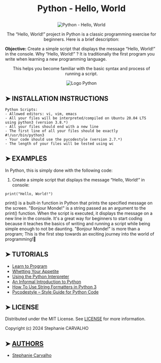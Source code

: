 # <p align="center">Python - Hello, World</p>

<p align="center">
<img src="https://1.bp.blogspot.com/-pwmnu4y7Bvc/YJT56Yt-scI/AAAAAAAABH8/EzARktsJI0AMmfAeWZCzEFTLgFI2BrtngCLcBGAsYHQ/s16000/hello-world-in-python.webp"  alt="Python - Hello, World"/> </p>

<p align="center">
The “Hello, World!” project in Python is a classic programming exercise for beginners. Here is a brief description:</p>
<p align="center">

**Objective:** Create a simple script that displays the message “Hello, World!” in the console. Why “Hello, World!” ? It is traditionally the first program you write when learning a new programming language.</p>
<p align="center">
This helps you become familiar with the basic syntax and process of running a script.</p>

<p align="center">
<img src="https://cdn-images.threadless.com/threadless-media/artist_shops/shops/realpython/profile/logo-1613591159-afae41b42c1708f4675432b0af9e0f8e.png?v=3&d=eyJvcHMiOiBbWyJyZXNpemUiLCBbMzUwXSwge31dXSwgImZvcmNlIjogZmFsc2UsICJvbmx5X21ldGEiOiBmYWxzZX0=" alt="Logo Python"/>
</p>

## ➤ INSTALLATION INSTRUCTIONS

```
Python Scripts:
- Allowed editors: vi, vim, emacs
- All your files will be interpreted/compiled on Ubuntu 20.04 LTS using python3 (version 3.8.*)
- All your files should end with a new line
- The first line of all your files should be exactly #!/usr/bin/python3
- Your code should use the pycodestyle (version 2.7.*)
- The length of your files will be tested using wc

```

## ➤ EXAMPLES

In Python, this is simply done with the following code:
1. Create a simple script that displays the message “Hello, World!” in console:

```
print("Hello, World!")
```
print() is a built-in function in Python that prints the specified message on the screen.
"Bonjour Monde!" is a string passed as an argument to the print() function.
When the script is executed, it displays the message on a new line in the console.
It's a great way for beginners to start coding because it teaches the basics of writing and running a script while being simple enough to not be daunting. "Bonjour Monde!" is more than a program; This is the first step towards an exciting journey into the world of programming!🚀

## ➤ TUTORIALS

- [Learn to Program](https://www.youtube.com/playlist?list=PLGLfVvz_LVvTn3cK5e6LjhgGiSeVlIRwt)
- [Whetting Your Appetite](https://docs.python.org/3/tutorial/appetite.html)
- [Using the Python Interpreter](https://docs.python.org/3/tutorial/interpreter.html)
- [An Informal Introduction to Python](https://docs.python.org/3/tutorial/introduction.html)
- [How To Use String Formatters in Python 3](https://realpython.com/python-f-strings/)
- [Pycodestyle – Style Guide for Python Code](https://pypi.org/project/pycodestyle/)

## ➤ LICENSE

Distributed under the MIT License. See [LICENSE](https://github.com/Stefani-web/holbertonschool-higher_level_programming/blob/main/python-hello_world/LICENSE) for more information.

Copyright (c) 2024 Stephanie CARVALHO

## ➤ [AUTHORS](https://github.com/Stefani-web/holbertonschool-higher_level_programming/blob/main/python-hello_world/AUTHORS)

* [Stephanie Carvalho](https://github.com/Stefani-web)
